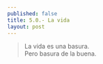 ```yaml
---
published: false
title: 5.0.- La vida
layout: post
---
```

>La vida es una basura.  
>Pero basura de la buena.

